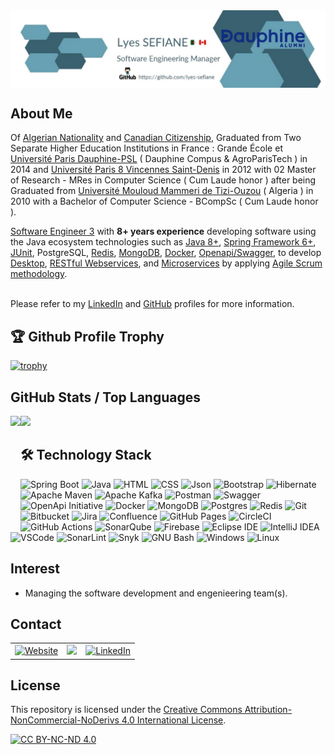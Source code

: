 <!--
  Title: Lyes Sefiane | Software Engineer 3 𓂀 | Professional Profile
  Description: Java | Spring Boot | Docker | Microservices | Agile Methodologies | Software Development Management
  Author: Lyes Sefiane
  -->
<link href="css/main.css" rel="stylesheet"></link>

<div>
  <img align="center" src="images/lyes-sefiane-banner.PNG" />
</div>


## About Me
<p>Of <a href="https://data.globalcit.eu/NationalDB/docs/Algeria_Loi_No.70-86_ENGLISH.pdf">Algerian Nationality</a> and <a href="https://drive.google.com/file/d/12dh_p6dAjBZSimROL9dcw-bLXMYd6yrV/view?usp=drive_link">Canadian Citizenship</a>, Graduated from Two Separate Higher Education Institutions in France : Grande École et <a href="https://www.dauphine-alumni.org/fr/cv/lyes-sefiane/dauphine/2014">Université Paris Dauphine-PSL</a> ( Dauphine Compus & AgroParisTech ) in 2014 and <a href="https://www.univ-paris8.fr/">Université Paris 8 Vincennes Saint-Denis</a> in 2012 with 02 Master of Research - MRes in Computer Science ( Cum Laude honor ) after being Graduated from <a href="https://www.ummto.dz/">Université Mouloud Mammeri de Tizi-Ouzou</a> ( Algeria ) in 2010 with a Bachelor of Computer Science - BCompSc ( Cum Laude honor ). 
<p><a href="https://drive.google.com/file/d/1SIaaTBih-idSKoBC-sTD9mzb5eQGWOUQ/view?usp=sharing">Software Engineer 3</a> with <strong>8+ years experience</strong> developing software using the Java ecosystem technologies such as           
<a href="https://drive.google.com/file/d/1piHjMizqSBvIhxeB9qCPgHAnV3hJtzTM/view?usp=sharing">Java 8+</a>, 
<a href="https://drive.google.com/file/d/1_hCAitNjtv90Bv1HnrzX3qJGLjMw2M3q/view?usp=sharing">Spring Framework 6+</a>, 
<a href="https://drive.google.com/file/d/1MAOtte0IFEo5OpzQBQpcGsfksjkNntFV/view?usp=sharing">JUnit</a>, 
PostgreSQL, 
<a href="https://drive.google.com/file/d/1E-6fBJNDFexQmiOR23RTjCLeqwoIelsk/view?usp=sharing">Redis</a>, 
<a href="https://drive.google.com/file/d/13LHbMemnlSewWXcoGg-t8J4cE_L35Run/view?usp=sharing">MongoDB</a>, 
<a href="https://drive.google.com/file/d/1LKHVj3ZWSXwjdFTVRpPPvKt5920d-3s6/view?usp=sharing">Docker</a>, 
<a href="https://app.swaggerhub.com/organizations/lyes-sefiane">Openapi/Swagger</a>, 
to develop
<a href="https://whatfix.com/blog/desktop-application/">Desktop</a>,
<a href="https://drive.google.com/file/d/17bJ2TJOIoKYa8ns4kWrjwqM6nv_Spp_1/view?usp=sharing">RESTful Webservices</a>, 
and <a href="https://microservices.io/">Microservices</a> by applying <a href="https://drive.google.com/file/d/1kZ9n1LEIaIUBzZyyza2tMoxcmlS147_A/view?usp=sharing">Agile Scrum methodology</a>. <br/><br/>  
  
Please refer to my <a href="https://ca.linkedin.com/in/lyes-sefiane">LinkedIn</a> and <a href="https://github.com/lyes-sefiane">GitHub</a> profiles for more information.</p></p> 

## 🏆 Github Profile Trophy

[![trophy](https://github-profile-trophy.vercel.app/?username=lyes-sefiane&theme=onedark&column=8&theme=darkhub&no-frame=true)](https://github.com/lyes-sefiane/github-profile-trophy)


## GitHub Stats / Top Languages

<div>
  <img height="170" align="left" src="https://github-readme-stats.vercel.app/api?username=lyes-sefiane&show_icons=true&theme=radical" />
  <img height="170" src="https://github-readme-stats.vercel.app/api/top-langs/?username=lyes-sefiane&show_icons=true&layout=compact&theme=radical" />
</div>

## 🛠 Technology Stack

![Spring Boot](https://img.shields.io/badge/springboot-%236DB33F.svg?style=for-the-badge&logo=springboot&logoColor=white)
![Java](https://img.shields.io/badge/java-%23ED8B00.svg?style=for-the-badge&logo=java&logoColor=white)
![HTML](https://img.shields.io/badge/HTML5-E34F26.svg?style=for-the-badge&logo=HTML5&logoColor=white)
![CSS](https://img.shields.io/badge/CSS3-1572B6.svg?style=for-the-badge&logo=CSS3&logoColor=white)
![Json](https://img.shields.io/badge/json-5E5C5C?style=for-the-badge&logo=json&logoColor=white)
![Bootstrap](https://img.shields.io/badge/Bootstrap-7952B3.svg?style=for-the-badge&logo=Bootstrap&logoColor=white)
![Hibernate](https://img.shields.io/badge/Hibernate-59666C?style=for-the-badge&logo=Hibernate&logoColor=white)
![Apache Maven](https://img.shields.io/badge/Apache%20Maven-C71A36?style=for-the-badge&logo=Apache%20Maven&logoColor=white)
![Apache Kafka](https://img.shields.io/badge/Apache%20Kafka-231F20.svg?style=for-the-badge&logo=Apache-Kafka&logoColor=white)
![Postman](https://img.shields.io/badge/Postman-FF6C37.svg?style=for-the-badge&logo=Postman&logoColor=white)
![Swagger](https://img.shields.io/badge/Swagger-85EA2D?style=for-the-badge&logo=Swagger&logoColor=white)
![OpenApi Initiative](https://img.shields.io/badge/OpenAPI%20Initiative-6BA539.svg?style=for-the-badge&logo=OpenAPI-Initiative&logoColor=white)
![Docker](https://img.shields.io/badge/docker-%230db7ed.svg?style=for-the-badge&logo=docker&logoColor=white)
![MongoDB](https://img.shields.io/badge/MongoDB-%234ea94b.svg?style=for-the-badge&logo=mongodb&logoColor=white)
![Postgres](https://img.shields.io/badge/postgres-%23316192.svg?style=for-the-badge&logo=postgresql&logoColor=white)
![Redis](https://img.shields.io/badge/redis-%23DD0031.svg?style=for-the-badge&logo=redis&logoColor=white)
![Git](https://img.shields.io/badge/git-%23F05033.svg?style=for-the-badge&logo=git&logoColor=white)
![Bitbucket](https://img.shields.io/badge/bitbucket-%230047B3.svg?style=for-the-badge&logo=bitbucket&logoColor=white)
![Jira](https://img.shields.io/badge/jira-%230A0FFF.svg?style=for-the-badge&logo=jira&logoColor=white)
![Confluence](https://img.shields.io/badge/Confluence-172B4D.svg?style=for-the-badge&logo=Confluence&logoColor=white)
![GitHub Pages](https://img.shields.io/badge/GitHub%20Pages-222222.svg?style=for-the-badge&logo=GitHub-Pages&logoColor=white)
![CircleCI](https://img.shields.io/badge/circle%20ci-%23161616.svg?style=for-the-badge&logo=circleci&logoColor=white)
![GitHub Actions](https://img.shields.io/badge/GitHub%20Actions-2088FF.svg?style=for-the-badge&logo=GitHub-Actions&logoColor=white)
![SonarQube](https://img.shields.io/badge/Sonarqube-5190cf?style=for-the-badge&logo=sonarqube&logoColor=white)
![Firebase](https://img.shields.io/badge/Firebase-FFCA28.svg?style=for-the-badge&logo=Firebase&logoColor=black)
![Eclipse IDE](https://img.shields.io/badge/Eclipse%20IDE-2C2255.svg?style=for-the-badge&logo=Eclipse-IDE&logoColor=white)
![IntelliJ IDEA](https://img.shields.io/badge/IntelliJIDEA-000000.svg?style=for-the-badge&logo=intellij-idea&logoColor=white)
![VSCode](https://img.shields.io/badge/VSCode-0078D4?style=for-the-badge&logo=visual%20studio%20code&logoColor=white)
![SonarLint](https://img.shields.io/badge/SonarLint-CB2029?style=for-the-badge&logo=sonarlint&logoColor=white)
![Snyk](https://img.shields.io/badge/Snyk-4C4A73?style=for-the-badge&logo=snyk&logoColor=white)
![GNU Bash](https://img.shields.io/badge/GNU%20Bash-4EAA25?style=for-the-badge&logo=GNU%20Bash&logoColor=white)
![Windows](https://img.shields.io/badge/Windows-0078D4.svg?style=for-the-badge&logo=Windows&logoColor=white)
![Linux](https://img.shields.io/badge/Linux-FCC624.svg?style=for-the-badge&logo=Linux&logoColor=black)


## Interest

- Managing the software development and engenieering team(s).

## Contact

 <table>
  <tr>
    <td>
        <a href="https://lyes-sefiane.web.app/">
            <img height="31" alt="Website" src="https://img.shields.io/badge/website-000000?style=for-the-badge&logo=About.me&logoColor=white" />
        </a>
    </td>    
    <td>
      <a href="https://komarev.com/ghpvc/?username=lyes-sefiane&color=green&style=for-the-badge">
          <img src="https://komarev.com/ghpvc/?username=lyes-sefiane&color=green&style=for-the-badge" />
      </a>
    </td>
    <td>
        <a href="https://www.linkedin.com/in/lyes-sefiane">
            <img alt="LinkedIn" src="https://img.shields.io/badge/LinkedIn-0077B5?style=for-the-badge&logo=linkedin&logoColor=white" />
        </a>
    </td>
  </tr>
</table> 

## License

This repository is licensed under the [Creative Commons Attribution-NonCommercial-NoDerivs 4.0 International License][cc-by-nc-nd].

[![CC BY-NC-ND 4.0][cc-by-nc-nd-image]][cc-by-nc-nd]

[cc-by-nc-nd]: http://creativecommons.org/licenses/by-nc-nd/4.0/
[cc-by-nc-nd-image]: https://licensebuttons.net/l/by-nc-nd/4.0/88x31.png
[cc-by-nc-nd-shield]: https://img.shields.io/badge/License-CC%20BY--NC--ND%204.0-lightgrey.svg
